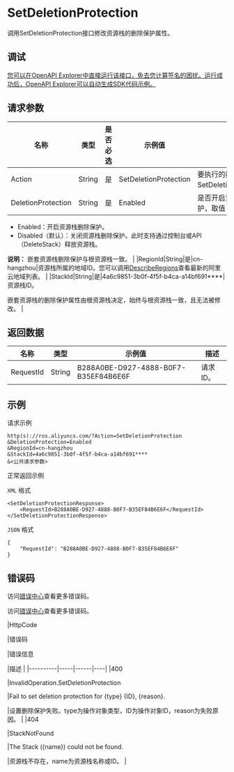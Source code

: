 # SetDeletionProtection

调用SetDeletionProtection接口修改资源栈的删除保护属性。

## 调试

[您可以在OpenAPI Explorer中直接运行该接口，免去您计算签名的困扰。运行成功后，OpenAPI Explorer可以自动生成SDK代码示例。](https://api.aliyun.com/#product=ROS&api=SetDeletionProtection&type=RPC&version=2019-09-10)

## 请求参数

|名称|类型|是否必选|示例值|描述|
|--|--|----|---|--|
|Action|String|是|SetDeletionProtection|要执行的操作，取值：SetDeletionProtection。 |
|DeletionProtection|String|是|Enabled|是否开启资源栈删除保护，取值：

 -   Enabled：开启资源栈删除保护。
-   Disabled（默认）：关闭资源栈删除保护。此时支持通过控制台或API（DeleteStack）释放资源栈。

 **说明：** 嵌套资源栈删除保护与根资源栈一致。 |
|RegionId|String|是|cn-hangzhou|资源栈所属的地域ID。您可以调用[DescribeRegions](~~131035~~)查看最新的阿里云地域列表。 |
|StackId|String|是|4a6c9851-3b0f-4f5f-b4ca-a14bf691\*\*\*\*|资源栈ID。

 嵌套资源栈的删除保护属性由根资源栈决定，始终与根资源栈一致，且无法被修改。 |

## 返回数据

|名称|类型|示例值|描述|
|--|--|---|--|
|RequestId|String|B288A0BE-D927-4888-B0F7-B35EF84B6E6F|请求ID。 |

## 示例

请求示例

```
http(s)://ros.aliyuncs.com/?Action=SetDeletionProtection
&DeletionProtection=Enabled
&RegionId=cn-hangzhou
&StackId=4a6c9851-3b0f-4f5f-b4ca-a14bf691****
&<公共请求参数>
```

正常返回示例

`XML` 格式

```
<SetDeletionProtectionResponse>
    <RequestId>B288A0BE-D927-4888-B0F7-B35EF84B6E6F</RequestId>
</SetDeletionProtectionResponse>
```

`JSON` 格式

```
{
    "RequestId": "B288A0BE-D927-4888-B0F7-B35EF84B6E6F"
}
```

## 错误码

访问[错误中心](https://error-center.aliyun.com/status/product/ROS)查看更多错误码。

访问[错误中心](https://error-center.alibabacloud.com/status/product/ROS)查看更多错误码。

|HttpCode

|错误码

|错误信息

|描述 |
|----------|-----|------|----|
|400

|InvalidOperation.SetDeletionProtection

|Fail to set deletion protection for \{type\} \{ID\}, \{reason\}.

|设置删除保护失败。type为操作对象类型，ID为操作对象ID，reason为失败原因。 |
|404

|StackNotFound

|The Stack \(\{name\}\) could not be found.

|资源栈不存在，name为资源栈名称或ID。 |


